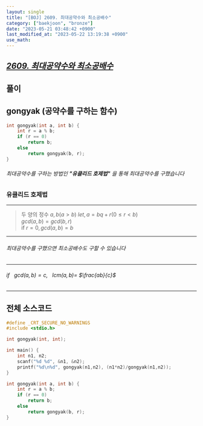 ```yaml
---
layout: single
title: "[BOJ] 2609. 최대공약수와 최소공배수"
category: ["baekjoon", "bronze"]
date: "2023-05-21 03:48:42 +0900"
last_modified_at: "2023-05-22 13:19:38 +0900"
use_math: 
---
```


## **_[2609. 최대공약수와 최소공배수](https://icpc.me/2609)_**

## 풀이

## gongyak (공약수를 구하는 함수)
```c
int gongyak(int a, int b) {
    int r = a % b;
    if (r == 0)
        return b;
    else
        return gongyak(b, r);
}
```
###### 최대공약수를 구하는 방법인 **_"유클리드 호제법"_** 을 통해 최대공약수를 구했습니다

### 유클리드 호제법
---
> 두 양의 정수 $a, b(a>b)$ $let, a=bq+r(0≤r<b)$<br/>
$gcd(a,b)=gcd(b,r)$<br/>
if $r=0, gcd(a,b)=b$

---
###### 최대공약수를 구했으면 최소공배수도 구할 수 있습니다
---
###### $if$ &nbsp; $gcd(a,b)=c,$ &nbsp; $lcm(a,b)=$ $\frac{ab}{c}$
---
## 전체 소스코드
```c
#define _CRT_SECURE_NO_WARNINGS
#include <stdio.h>

int gongyak(int, int);

int main() {
    int n1, n2;
    scanf("%d %d", &n1, &n2);
    printf("%d\n%d", gongyak(n1,n2), (n1*n2)/gongyak(n1,n2));
}

int gongyak(int a, int b) {
    int r = a % b;
    if (r == 0)
        return b;
    else
        return gongyak(b, r);
}
```